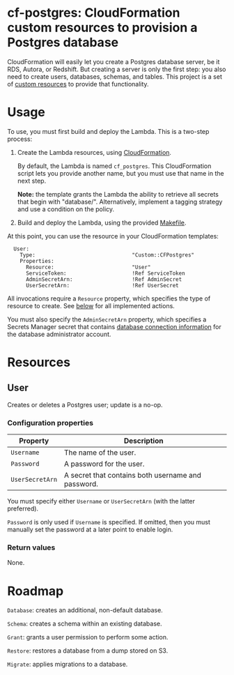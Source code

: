 # cf-postgres: CloudFormation custom resources to provision a Postgres database

CloudFormation will easily let you create a Postgres database server, be it RDS, Autora, or Redshift.
But creating a server is only the first step: you also need to create users, databases, schemas, and
tables. This project is a set of [custom resources](https://docs.aws.amazon.com/AWSCloudFormation/latest/UserGuide/template-custom-resources-lambda.html)
to provide that functionality.


# Usage

To use, you must first build and deploy the Lambda. This is a two-step process:

1. Create the Lambda resources, using [CloudFormation](cloudformation/deploy.yml).

   By default, the Lambda is named `cf_postgres`. This CloudFormation script lets
   you provide another name, but you must use that name in the next step.

   **Note:** the template grants the Lambda the ability to retrieve all secrets
   that begin with "database/". Alternatively, implement a tagging strategy and
   use a condition on the policy.

2. Build and deploy the Lambda, using the provided [Makefile](Makefile).

At this point, you can use the resource in your CloudFormation templates:

```
  User:
    Type:                               "Custom::CFPostgres"
    Properties:
      Resource:                         "User"
      ServiceToken:                     !Ref ServiceToken
      AdminSecretArn:                   !Ref AdminSecret
      UserSecretArn:                    !Ref UserSecret
```

All invocations require a `Resource` property, which specifies the type of
resource to create.  See [below](#actions) for all implemented actions.

You must also specify the `AdminSecretArn` property, which specifies a Secrets Manager
secret that contains [database connection information](https://docs.aws.amazon.com/secretsmanager/latest/userguide/reference_secret_json_structure.html#reference_secret_json_structure_rds-postgres)
for the database administrator account.


# Resources

## User

Creates or deletes a Postgres user; update is a no-op.

### Configuration properties

| Property        | Description
|-----------------|-------------
| `Username`      | The name of the user.
| `Password`      | A password for the user.
| `UserSecretArn` | A secret that contains both username and password.

You must specify either `Username` or `UserSecretArn` (with the latter preferred).

`Password` is only used if `Username` is specified. If omitted, then you must manually set the password at a later point to enable login.

### Return values

None.


# Roadmap

`Database`: creates an additional, non-default database.

`Schema`: creates a schema within an existing database.

`Grant`: grants a user permission to perform some action.

`Restore`: restores a database from a dump stored on S3.

`Migrate`: applies migrations to a database.
